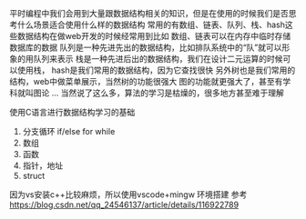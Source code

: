平时编程中我们会用到大量跟数据结构相关的知识，但是在使用的时候我们是否思考什么场景适合使用什么样的数据结构
常用的有数组、链表、队列、栈、hash这些数据结构在做web开发的时候经常用到比如
数组、链表可以在内存中临时存储数据库的数据
队列是一种先进先出的数据结构，比如排队系统中的“队”就可以形象的用队列来表示
栈是一种先进后出的数据结构，我们在设计二元运算的时候可以使用栈，
hash是我们常用的数据结构，因为它查找很快
另外树也是我们常用的结构，web中做菜单展示，当然树的功能很强大
图的功能就更强大了，甚至有学科就叫图论
...
当然说了这么多，算法的学习是枯燥的，很多地方甚至难于理解


使用C语言进行数据结构学习的基础
1. 分支循环 if/else for while
2. 数组
3. 函数
4. 指针，地址
5. struct 

因为vs安装c++比较麻烦，所以使用vscode+mingw 
环境搭建 参考
https://blog.csdn.net/qq_24546137/article/details/116922789